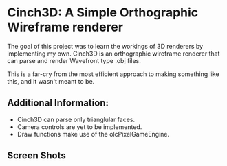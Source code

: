 # Cinch3D: A Simple Orthographic Wireframe renderer

The goal of this project was to learn the workings of 3D renderers by implementing my own.
Cinch3D is an orthographic wireframe renderer that can parse and render Wavefront type .obj files.

This is a far-cry from the most efficient approach to making something like this, and it wasn't meant to be.

## Additional Information:
* Cinch3D can parse only trianglular faces.
* Camera controls are yet to be implemented.
* Draw functions make use of the olcPixelGameEngine.

## Screen Shots
